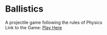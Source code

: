 # Ballistics
A projectile game following the rules of Physics   
Link to the Game: [Play Here](https://vishishtpriyadarshi.github.io/Ballistics/)
